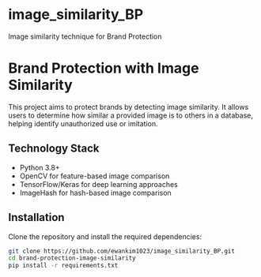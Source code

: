 # image_similarity_BP
Image similarity technique for Brand Protection

# Brand Protection with Image Similarity
This project aims to protect brands by detecting image similarity. It allows users to determine how similar a provided image is to others in a database, helping identify unauthorized use or imitation.

## Technology Stack
- Python 3.8+
- OpenCV for feature-based image comparison
- TensorFlow/Keras for deep learning approaches
- ImageHash for hash-based image comparison

## Installation
Clone the repository and install the required dependencies:

```bash
git clone https://github.com/ewankim1023/image_similarity_BP.git
cd brand-protection-image-similarity
pip install -r requirements.txt
